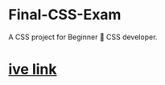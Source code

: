 # Final-CSS-Exam
A CSS project for Beginner 🔰 CSS developer. 
# [ive link](https://codewithmohaimin.github.io/Final-CSS-Exam/)
